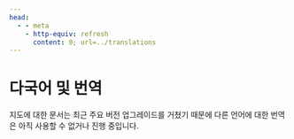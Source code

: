 ```yaml
---
head:
  - - meta
    - http-equiv: refresh
      content: 0; url=../translations
---
```


# 다국어 및 번역

지도에 대한 문서는 최근 주요 버전 업그레이드를 거쳤기 때문에 다른 언어에 대한 번역은 아직 사용할 수 없거나 진행 중입니다.

<MediaIntroduction 
  media="self"
  text="回到中文首页"
  link="../index"
/>

<MediaIntroduction 
  media="self"
  text="Go to the English Home Page"
  link="../en/index"
/>
